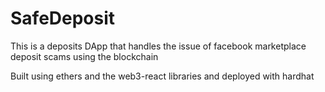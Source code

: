 # SafeDeposit

This is a deposits DApp that handles the issue of facebook marketplace deposit scams using the blockchain

Built using ethers and the web3-react libraries and deployed with hardhat
